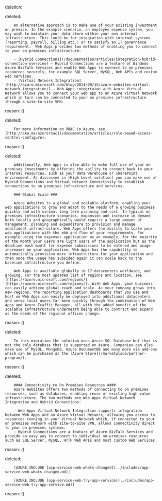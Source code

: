 deletion:

deleted:

		An alternative approach is to make use of your existing investment on premise. In the example scenario, an employee expense system, you may wish to maintain your data store within your own internal infrastructure. This could be for integration with internal systems (reporting, payroll, billing etc.) or to satisfy an IT governance requirement.  Web Apps provides two methods of enabling you to connect to your on premises infrastructure:
		
		- [Hybrid Connections](/documentation/articles/integration-hybrid-connection-overview) – Hybrid Connections are a feature of Windows Azure BizTalk Services and enable Web Apps to connect to on premises resources securely, for example SQL Server, MySQL, Web APIs and custom web services. 
		- [Virtual Network Integration](http://azure.microsoft.com/blog/2014/09/15/azure-websites-virtual-network-integration/) – Web Apps integrtaion with Azure Virtual Network allows you to connect your web app to an Azure Virtual Network which in turn can be connected to your on premises infrastructure through a site-to-site VPN.

reason: ()

deleted:

		For more information on RBAC in Azure, see [http://aka.ms/azurerbac](/documentation/articles/role-based-access-control-configure).

reason: ()

deleted:

		Additionally, Web Apps is also able to make full use of your on premises investments by offering the ability to connect back to your internal resources, such as your data warehouse or SharePoint environment. As discussed in [High Level solution] you can make use of Hybrid Connections and Virtual Network Connectivity to establish connections to on premises infrastructure and services.
		
		### Global Scale ###
		
		Azure Websites is a global and scalable platform, enabling your web applications to grow and adapt to the needs of a growing business quickly and with minimal long term planning and cost. In typical on premises infrastructure scenarios, expansion and increase in demand both locally and geographically would require a large amount of management, planning and expenditure to provision and manage additional infrastructure. Web Apps offers the ability to scale your web applications with the ebb and flow of your requirements. For example using the expenses application as an example, for the majority of the month your users are light users of the application but as the deadline each month for expense submissions to be entered and usage increases on your application, Web Apps has the capability to automatically provision more infrastructure for your application and then once the usage has subsided again it can scale back to the baseline infrastructure you define.
		
		Web Apps is available globally in 17 datacenters worldwide, and growing. For the most updated list of regions and location, see [https://azure.microsoft.com/regions/](https://azure.microsoft.com/regions/). With Web Apps, your business can easily achieve global reach and scale. As your company grows into new regions, the reporting application dashboards that you use and host on Web Apps can easily be deployed into additional datacenters and serve local users far more quickly through the combination of Web Apps and Azure Traffic Manager, all with the added benefit of the scalable infrastructure underneath being able to contract and expand as the needs of the regional offices change.

reason: ()

deleted:

		In this migration the solution uses Azure SQL Database but that is not the only database that is supported on Azure. Companies can also make use of MySQL, MongoDB, Azure DocumentDB and many more via add-ons which can be purchased at the [Azure Store](/marketplace/partner-program/).

reason: ()

deleted:

		#### Connectivity to On Premises Resources ####
		Azure Websites offers two methods of connecting to on premises resources, such as databases, enabling reuse of existing high value infrastructure. The two methods are Web Apps Virtual Network Integration and Hybrid Connections:
		
		- Web Apps Virtual Network Integration supports integration between Web Apps and an Azure Virtual Network, allowing you access to resources running in your Virtual Network which, if connected to your on premises network with site-to-site VPN, allows connectivity direct to your on premises systems.
		- Hybrid Connections are a feature of Azure BizTalk Services and provide an easy way to connect to individual on-premises resources such as SQL Server, MySQL, HTTP Web APIs and most custom Web Services.

reason: ()

deleted:

		[AZURE.INCLUDE [app-service-web-whats-changed](../includes/app-service-web-whats-changed.md)]
		
		[AZURE.INCLUDE [app-service-web-try-app-service](../includes/app-service-web-try-app-service.md)]

reason: ()

